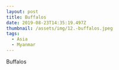 ```yaml
---
layout: post
title: Buffalos
date: 2019-08-23T14:35:19.497Z
thumbnail: /assets/img/12.-buffalos.jpeg
tags:
  - Asia
  - Myanmar
---
```

Buffalos
